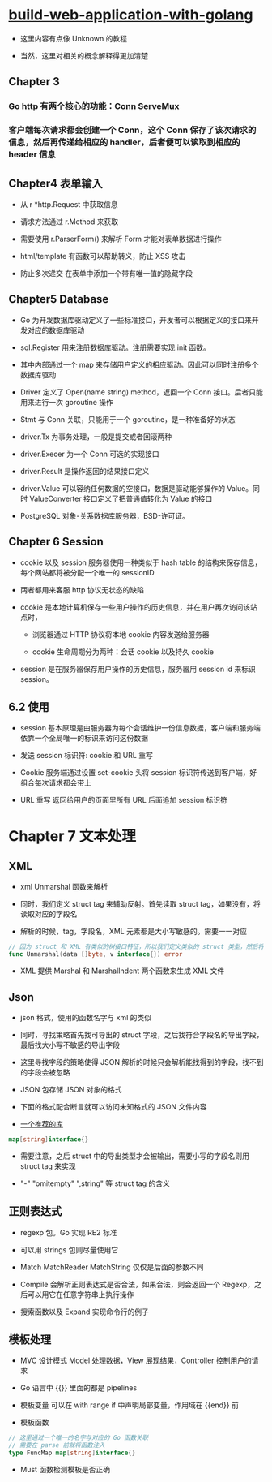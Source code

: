 # [build-web-application-with-golang](https://github.com/astaxie/build-web-application-with-golang)

- 这里内容有点像 Unknown 的教程

- 当然，这里对相关的概念解释得更加清楚

## Chapter 3

### Go http 有两个核心的功能：Conn ServeMux

### 客户端每次请求都会创建一个 Conn，这个 Conn 保存了该次请求的信息，然后再传递给相应的 handler，后者便可以读取到相应的 header 信息

## Chapter4 表单输入

- 从 r *http.Request 中获取信息

- 请求方法通过 r.Method 来获取

- 需要使用 r.ParserForm() 来解析 Form 才能对表单数据进行操作

- html/template 有函数可以帮助转义，防止 XSS 攻击

- 防止多次递交 在表单中添加一个带有唯一值的隐藏字段

## Chapter5 Database

- Go 为开发数据库驱动定义了一些标准接口，开发者可以根据定义的接口来开发对应的数据库驱动

- sql.Register 用来注册数据库驱动。注册需要实现 init 函数。

- 其中内部通过一个 map 来存储用户定义的相应驱动。因此可以同时注册多个数据库驱动

- Driver 定义了 Open(name string) method，返回一个 Conn 接口。后者只能用来进行一次 goroutine 操作

- Stmt 与 Conn 关联，只能用于一个 goroutine，是一种准备好的状态

- driver.Tx 为事务处理，一般是提交或者回滚两种

- driver.Execer 为一个 Conn 可选的实现接口

- driver.Result 是操作返回的结果接口定义

- driver.Value 可以容纳任何数据的空接口，数据是驱动能够操作的 Value。同时 ValueConverter 接口定义了把普通值转化为 Value 的接口

- PostgreSQL 对象-关系数据库服务器，BSD-许可证。

## Chapter 6 Session

- cookie 以及 session 服务器使用一种类似于 hash table 的结构来保存信息，每个网站都将被分配一个唯一的 sessionID

- 两者都用来客服 http 协议无状态的缺陷

- cookie 是本地计算机保存一些用户操作的历史信息，并在用户再次访问该站点时，

    - 浏览器通过 HTTP 协议将本地 cookie 内容发送给服务器
    
    - cookie 生命周期分为两种：会话 cookie 以及持久 cookie

- session 是在服务器保存用户操作的历史信息，服务器用 session id 来标识 session。

## 6.2 使用

- session 基本原理是由服务器为每个会话维护一份信息数据，客户端和服务端依靠一个全局唯一的标识来访问这份数据

- 发送 session 标识符: cookie 和 URL 重写 

- Cookie 服务端通过设置 set-cookie 头将 session 标识符传送到客户端，好组合每次请求都会带上

- URL 重写 返回给用户的页面里所有 URL 后面追加 session 标识符

# Chapter 7 文本处理

## XML 
- xml Unmarshal 函数来解析

- 同时，我们定义 struct tag 来辅助反射。首先读取 struct tag，如果没有，将读取对应的字段名

- 解析的时候，tag，字段名，XML 元素都是大小写敏感的。需要一一对应

```go
// 因为 struct 和 XML 有类似的树接口特征，所以我们定义类似的 struct 类型，然后将数据解析成 struct 对应的对象
func Unmarshal(data []byte, v interface{}) error
```

- XML 提供 Marshal 和 MarshalIndent 两个函数来生成 XML 文件

## Json

- json 格式，使用的函数名字与 xml 的类似

- 同时，寻找策略首先找可导出的 struct 字段，之后找符合字段名的导出字段，最后找大小写不敏感的导出字段

- 这里寻找字段的策略使得 JSON 解析的时候只会解析能找得到的字段，找不到的字段会被忽略

- JSON 包存储 JSON 对象的格式 

- 下面的格式配合断言就可以访问未知格式的 JSON 文件内容

- [一个推荐的库](https://github.com/bitly/go-simplejson)

```go
map[string]interface{}
```

- 需要注意，之后 struct 中的导出类型才会被输出，需要小写的字段名则用 struct tag 来实现

- "-" "omitempty" ",string" 等 struct tag 的含义

## 正则表达式

- regexp 包。Go 实现 RE2 标准

- 可以用 strings 包则尽量使用它

- Match MatchReader MatchString 仅仅是后面的参数不同 

- Compile 会解析正则表达式是否合法，如果合法，则会返回一个 Regexp，之后可以用它在任意字符串上执行操作

- 搜索函数以及 Expand 实现命令行的例子

## 模板处理

- MVC 设计模式 Model 处理数据，View 展现结果，Controller 控制用户的请求

- Go 语言中 {{}} 里面的都是 pipelines

- 模板变量 可以在 with range if 中声明局部变量，作用域在 {{end}} 前

- 模板函数 

```go
// 这里通过一个唯一的名字与对应的 Go 函数关联
// 需要在 parse 前就将函数注入
type FuncMap map[string]interface{}
```

- Must 函数检测模板是否正确
